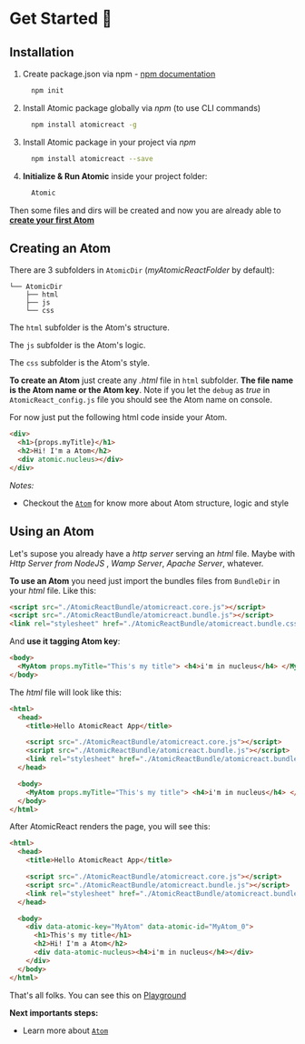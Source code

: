 # Get Started 🚀

## Installation

1. Create package.json via npm - [npm documentation](https://docs.npmjs.com/creating-a-package-json-file)

   ```bash
     npm init
   ```

2. Install Atomic package globally via _npm_ (to use CLI commands)

   ```bash
     npm install atomicreact -g
   ```

3. Install Atomic package in your project via _npm_

   ```bash
     npm install atomicreact --save
   ```

4. **Initialize & Run Atomic** inside your project folder:

   ```bash
     Atomic
   ```

Then some files and dirs will be created and now you are already able to [**create your first Atom**](getStarted?id=creating-an-atom)

## Creating an Atom

There are 3 subfolders in `AtomicDir` (_myAtomicReactFolder_ by default):

```text
└── AtomicDir
    ├── html
    ├── js
    └── css
```

The `html` subfolder is the Atom's structure.

The `js` subfolder is the Atom's logic.

The `css` subfolder is the Atom's style.

**To create an Atom** just create any _.html_ file in `html` subfolder. **The file name is the Atom name or the Atom key**. Note if you let the `debug` as _true_ in `AtomicReact_config.js` file you should see the Atom name on console.

For now just put the following html code inside your Atom.

```html
<div>
  <h1>{props.myTitle}</h1>
  <h2>Hi! I'm a Atom</h2>
  <div atomic.nucleus></div>
</div>
```

_Notes:_

- Checkout the [`Atom`](Atom) for know more about Atom structure, logic and style

## Using an Atom

Let's supose you already have a _http server_ serving an _html_ file. Maybe with _Http Server from NodeJS_ , _Wamp Server_, _Apache Server_, whatever.

**To use an Atom** you need just import the bundles files from `BundleDir` in your _html_ file. Like this:

```html
<script src="./AtomicReactBundle/atomicreact.core.js"></script>
<script src="./AtomicReactBundle/atomicreact.bundle.js"></script>
<link rel="stylesheet" href="./AtomicReactBundle/atomicreact.bundle.css" />
```

And **use it tagging Atom key**:

```html
<body>
  <MyAtom props.myTitle="This's my title"> <h4>i'm in nucleus</h4> </MyAtom>
</body>
```

The _html_ file will look like this:

```html
<html>
  <head>
    <title>Hello AtomicReact App</title>

    <script src="./AtomicReactBundle/atomicreact.core.js"></script>
    <script src="./AtomicReactBundle/atomicreact.bundle.js"></script>
    <link rel="stylesheet" href="./AtomicReactBundle/atomicreact.bundle.css" />
  </head>

  <body>
    <MyAtom props.myTitle="This's my title"> <h4>i'm in nucleus</h4> </MyAtom>
  </body>
</html>
```

After AtomicReact renders the page, you will see this:

```html
<html>
  <head>
    <title>Hello AtomicReact App</title>

    <script src="./AtomicReactBundle/atomicreact.core.js"></script>
    <script src="./AtomicReactBundle/atomicreact.bundle.js"></script>
    <link rel="stylesheet" href="./AtomicReactBundle/atomicreact.bundle.css" />
  </head>

  <body>
    <div data-atomic-key="MyAtom" data-atomic-id="MyAtom_0">
      <h1>This's my title</h1>
      <h2>Hi! I'm a Atom</h2>
      <div data-atomic-nucleus><h4>i'm in nucleus</h4></div>
    </div>
  </body>
</html>
```

That's all folks. You can see this on [Playground](https://playground-atomicreact.herokuapp.com/18QieJGnQoTn7wUVX6s82IENsPl4S0bjx)

**Next importants steps:**

- Learn more about [`Atom`](Atom)
